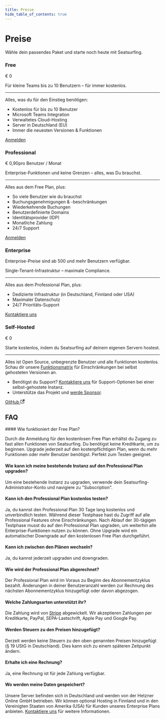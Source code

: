 ```yaml
---
title: Preise
hide_table_of_contents: true
---
```


# Preise

Wähle dein passendes Paket und starte noch heute mit Seatsurfing.

<section className="pricing-models">
    <div className="pricing-model pricing-model-free">
        <h3>Free</h3>
        <p className="pricing-price">€ 0</p>
        <p>Für kleine Teams bis zu 10 Benutzern – für immer kostenlos.</p>
        <hr />
        <p>Alles, was du für den Einstieg benötigen:</p>
        <ul class="fa-ul">
            <li><span class="fa-li"><i class="fa-solid fa-circle-check"></i></span> Kostenlos für bis zu 10 Benutzer</li>
            <li><span class="fa-li"><i class="fa-solid fa-circle-check"></i></span> Microsoft Teams Integration</li>
            <li><span class="fa-li"><i class="fa-solid fa-circle-check"></i></span> Verwaltetes Cloud-Hosting</li>
            <li><span class="fa-li"><i class="fa-solid fa-circle-check"></i></span> Server in Deutschland (EU)</li>
            <li><span class="fa-li"><i class="fa-solid fa-circle-check"></i></span> Immer die neuesten Versionen &amp; Funktionen</li>
        </ul>
        <a href="/de/sign-up" className="button button--primary button--lg">Anmelden</a>
    </div>
    <div className="pricing-model pricing-model-highlight border-gradient-purple">
        <h3>Professional</h3>
        <p className="pricing-price">€ 0,90<span className="pricing-price-suffix">pro Benutzer / Monat</span></p>
        <p>Enterprise-Funktionen und keine Grenzen – alles, was Du brauchst.</p>
        <hr />
        <p>Alles aus dem Free Plan, plus:</p>
        <ul class="fa-ul">
            <li><span class="fa-li"><i class="fa-solid fa-circle-check"></i></span> So viele Benutzer wie du brauchst</li>
            <li><span class="fa-li"><i class="fa-solid fa-circle-check"></i></span> Buchungsgenehmigungen & -beschränkungen</li>
            <li><span class="fa-li"><i class="fa-solid fa-circle-check"></i></span> Wiederkehrende Buchungen</li>
            <li><span class="fa-li"><i class="fa-solid fa-circle-check"></i></span> Benutzerdefinierte Domains</li>
            <li><span class="fa-li"><i class="fa-solid fa-circle-check"></i></span> Identitätsprovider (IDP)</li>
            <li><span class="fa-li"><i class="fa-solid fa-circle-check"></i></span> Monatliche Zahlung</li>
            <li><span class="fa-li"><i class="fa-solid fa-circle-check"></i></span> 24/7 Support</li>
        </ul>
        <a href="/de/sign-up?paid" className="button button--primary button--lg button-gradient">Anmelden</a>
    </div>
     <div className="pricing-model pricing-model-enterprise">
        <h3>Enterprise</h3>
        <p className="pricing-price"><span className="pricing-enterprise">Enterprise-Preise sind ab 500 und mehr Benutzern verfügbar.</span></p>
        <p>Single-Tenant-Infrastruktur – maximale Compliance.</p>
        <hr />
        <p>Alles aus dem Professional Plan, plus:</p>
        <ul class="fa-ul">
            <li><span class="fa-li"><i class="fa-solid fa-circle-check"></i></span> Dedizierte Infrastruktur (in Deutschland, Finnland oder USA)</li>
            <li><span class="fa-li"><i class="fa-solid fa-circle-check"></i></span> Maximaler Datenschutz</li>
            <li><span class="fa-li"><i class="fa-solid fa-circle-check"></i></span> 24/7 Prioritäts-Support</li>
        </ul>
        <a href="/de/contact" target="_blank" className="button button--primary button--lg">Kontaktiere uns</a>
    </div>
    <div className="pricing-model pricing-model-oss">
        <h3>Self-Hosted</h3>
        <p className="pricing-price">€ 0</p>
        <p>Starte kostenlos, indem du Seatsurfing auf deinem eigenen Servern hostest.</p>
        <hr />
        <p>Alles ist Open Source, unbegrenzte Benutzer und alle Funktionen kostenlos. Schau dir unsere <a href="/de/features">Funktionsmatrix</a> für Einschränkungen bei selbst gehosteten Versionen an.</p>
        <ul class="fa-ul">
            <li class="margin-bottom--md"><span class="fa-li"><i class="fa-solid fa-headset"></i></span> Benötigst du Support? <a href="https://github.com/sponsors/seatsurfing" target="_blank">Kontaktiere uns</a> für Support-Optionen bei einer selbst-gehostete Instanz.</li>
            <li><span class="fa-li"><i class="fa-solid fa-hand-holding-heart"></i></span> Unterstütze das Projekt und <a href="https://github.com/sponsors/seatsurfing" target="_blank">werde Sponsor</a>.</li>
        </ul>
        <a href="https://github.com/seatsurfing/seatsurfing" target="_blank" className="button button--secondary button--lg">GitHub <svg width="13.5" height="13.5" aria-hidden="true" viewBox="0 0 24 24" className="iconExternalLink_node_modules-@docusaurus-theme-classic-lib-theme-Icon-ExternalLink-styles-module"><path fill="currentColor" d="M21 13v10h-21v-19h12v2h-10v15h17v-8h2zm3-12h-10.988l4.035 4-6.977 7.07 2.828 2.828 6.977-7.07 4.125 4.172v-11z"></path></svg></a>
    </div>
</section>

## FAQ

<div className="faq">
#### Wie funktioniert der Free Plan?

Durch die Anmeldung für den kostenlosen Free Plan erhältst du Zugang zu fast allen Funktionen von Seatsurfing. Du benötigst keine Kreditkarte, um zu beginnen. Upgrade jederzeit auf den kostenpflichtigen Plan, wenn du mehr Funktionen oder mehr Benutzer benötigst. Perfekt zum Testen geeignet.

#### Wie kann ich meine bestehende Instanz auf den Professional Plan upgraden?

Um eine bestehende Instanz zu upgraden, verwende dein Seatsurfing-Administrator-Konto und navigiere zu "Subscription".

#### Kann ich den Professional Plan kostenlos testen?

Ja, du kannst den Professional Plan 30 Tage lang kostenlos und unverbindlich testen. Während dieser Testphase hast du Zugriff auf alle Professional Features ohne Einschränkungen. Nach Ablauf der 30-tägigen Testphase musst du auf den Professional Plan upgraden, um weiterhin alle Enterprise-Funktionen nutzen zu können. Ohne Upgrade wird ein automatischer Downgrade auf den kostenlosen Free Plan durchgeführt.

#### Kann ich zwischen den Plänen wechseln?

Ja, du kannst jederzeit upgraden und downgraden.

#### Wie wird der Professional Plan abgerechnet?

Der Professional Plan wird im Voraus zu Beginn des Abonnementzyklus bezahlt. Änderungen in deiner Benutzeranzahl werden zur Rechnung des nächsten Abonnementzyklus hinzugefügt oder davon abgezogen.

#### Welche Zahlungsarten unterstützt ihr?

Die Zahlung wird von [Stripe](https://stripe.com) abgewickelt. Wir akzeptieren Zahlungen per Kreditkarte, PayPal, SEPA-Lastschrift, Apple Pay und Google Pay.

#### Werden Steuern zu den Preisen hinzugefügt?

Derzeit werden keine Steuern zu den oben genannten Preisen hinzugefügt (§ 19 UStG in Deutschland). Dies kann sich zu einem späteren Zeitpunkt ändern.

#### Erhalte ich eine Rechnung?

Ja, eine Rechnung ist für jede Zahlung verfügbar.

#### Wo werden meine Daten gespeichert?

Unsere Server befinden sich in Deutschland und werden von der Hetzner Online GmbH betrieben. Wir können optional Hosting in Finnland und in den Vereinigten Staaten von Amerika (USA) für Kunden unseres Enterprise Plans anbieten. [Kontaktiere uns](/contact) für weitere Informationen.

</div>
